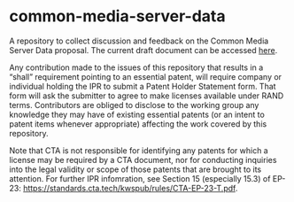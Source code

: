 # common-media-server-data
A repository to collect discussion and feedback on the Common Media Server Data proposal. The current draft document can be accessed [here](https://docs.google.com/document/d/1BlTHfbF2VGSlA4vLx1fMssWqiGWYuzhmTfQ8VeyxF8g).

Any contribution made to the issues of this repository that results in a “shall” requirement pointing to an essential patent, will require company or individual holding the IPR to submit a Patent Holder Statement form. That form will ask the submitter to agree to make licenses available under RAND terms. Contributors are obliged to disclose to the working group any knowledge they may have of existing essential patents (or an intent to patent items whenever appropriate) affecting the work covered by this repository. 
 
Note that CTA is not responsible for identifying any patents for which a license may be required by a CTA document, nor for conducting inquiries into the legal validity or scope of those patents that are brought to its attention. For further IPR infomration, see Section 15 (especially 15.3) of EP-23: https://standards.cta.tech/kwspub/rules/CTA-EP-23-T.pdf.
